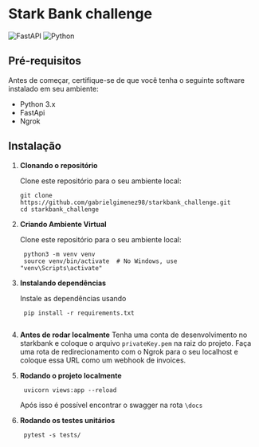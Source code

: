 # Stark Bank challenge

![FastAPI](https://img.shields.io/badge/FastAPI-005571?style=for-the-badge&logo=fastapi)
![Python](https://img.shields.io/badge/python-3670A0?style=for-the-badge&logo=python&logoColor=ffdd54)

## Pré-requisitos

Antes de começar, certifique-se de que você tenha o seguinte software instalado em seu ambiente:

- Python 3.x
- FastApi
- Ngrok

## Instalação

1. **Clonando o repositório**

   Clone este repositório para o seu ambiente local:

   ```
   git clone https://github.com/gabrielgimenez98/starkbank_challenge.git
   cd starkbank_challenge

2. **Criando Ambiente Virtual**

   Clone este repositório para o seu ambiente local:

   ```
    python3 -m venv venv
    source venv/bin/activate  # No Windows, use "venv\Scripts\activate"

3. **Instalando dependências**

   Instale as dependências usando

   ```
    pip install -r requirements.txt
    
4. **Antes de rodar localmente**
    Tenha uma conta de desenvolvimento no starkbank e coloque o arquivo ```privateKey.pem``` na raiz do projeto.
    Faça uma rota de redirecionamento com o Ngrok para o seu localhost e coloque essa URL como um webhook de invoices.
   

5. **Rodando o projeto localmente**

   ```
    uvicorn views:app --reload
    ```

    Após isso é possível encontrar o swagger na rota ```\docs```

6. **Rodando os testes unitários**

   ```
    pytest -s tests/
    ```


